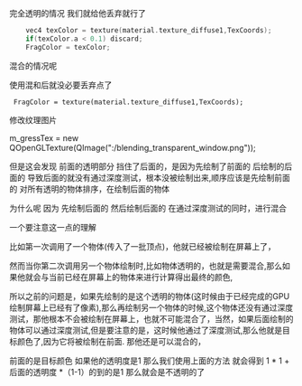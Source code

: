 完全透明的情况 我们就给他丢弃就行了

```c++
    vec4 texColor = texture(material.texture_diffuse1,TexCoords);
    if(texColor.a < 0.1) discard;
    FragColor = texColor;
```

混合的情况呢 

使用混和后就没必要丢弃点了

```
 FragColor = texture(material.texture_diffuse1,TexCoords);
```

修改纹理图片

 m_gressTex = new QOpenGLTexture(QImage(":/blending_transparent_window.png"));

但是这会发现 前面的透明部分 挡住了后面的，是因为先绘制了前面的 后绘制的后面的 导致后面的就没有通过深度测试，根本没被绘制出来,顺序应该是先绘制前面的 对所有透明的物体排序，在绘制后面的物体

为什么呢 因为 先绘制后面的 然后绘制后面的 在通过深度测试的同时，进行混合



一个要注意这一点的理解

比如第一次调用了一个物体(传入了一批顶点)，他就已经被绘制在屏幕上了，

然而当你第二次调用另一个物体绘制时,比如物体透明的，也就是需要混合,那么如果他就会与当前已经在屏幕上的物体来进行计算得出最终的颜色,

所以之前的问题是，如果先绘制的是这个透明的物体(这时候由于已经完成的GPU绘制屏幕上已经有了像素),那么再绘制另一个物体的时候,这个物体还没有通过深度测试，那他根本不会被绘制在屏幕上，也就不可能混合了，当然，如果后面绘制的物体可以通过深度测试,但是要注意的是，这时候他通过了深度测试,那么他就是目标颜色了,因为它将被绘制在前面. 那他还是可以混合的，

前面的是目标颜色 如果他的透明度是1 那么我们使用上面的方法 就会得到 1 * 1  + 后面的透明度 *（1-1）的到的是1 那么就会是不透明的了
